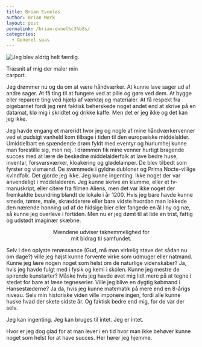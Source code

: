 ```yaml
---
title: Brian Evneløs
author: Brian Mørk
layout: post
permalink: /brian-evnel%c3%b8s/
categories:
  - Generel spas
---
```

<div class="bitImage bitRight" style="width: 206px">
  <img src="http://www.abekat.net/images/medieval_01.jpg" alt="Jeg blev aldrig helt færdig." /></p> <p>
    Træsnit af mig der maler min carport.
  </p>
</div>

Jeg drømmer nu og da om at være håndværker. At kunne lave sager ud af andre sager. At få ting til at fungere ved at pille og gøre ved dem. At bygge eller reparere ting ved hjælp af værktøj og materialer. At få respekt fra pigebarnet fordi jeg rent faktisk beherskede noget andet end at skrive på en datamat, klø mig i skridtet og drikke kaffe. Men det er jeg ikke og det kan jeg ikke.<!--more-->

Jeg havde engang et mareridt hvor jeg og nogle af mine håndværkervenner ved et pudsigt vanheld kom tilbage i tiden til den europæiske middelalder. Umiddelbart en spændende drøm fyldt med eventyr og hurlumhej kunne man forestille sig, men nej. I drømmen fik mine venner hurtigt bragende succes med at lære de beskedne middelalderfolk at lave bedre huse, inventar, forsvarsværker, kloakering og glødelamper. De blev tilbedt som fyrster og vismænd. De svømmede i gyldne dubloner og Prima Nocte-villige kvindfolk. Det gjorde jeg ikke. Jeg kunne ingenting. Ikke noget der var anvendeligt i middelalderen. Jeg kunne skrive en klumme, eller et tv-manuskript, eller citere fra filmen Aliens, men det var ikke noget der fremkaldte beundring blandt de lokale i år 1200. Hvis jeg bare havde kunne smede, tømre, male, skrædderere eller bare vidste hvordan man lokkede den nærende honning ud af de hidsige bier eller fangede en ål i ny og næ, så kunne jeg overleve i fortiden. Men nu er jeg dømt til at lide en trist, fattig og udstødt imaginær skæbne.

<center>
  <div class="bitImage bitCenter" style="width: 266px">
    <img src="http://www.abekat.net/images/vredemaend.jpg" alt=""Åh, jeg ber'"" /><br /> Mændene udviser taknemmelighed for mit bidrag til samfundet.
  </div>
  
  <p>
    </center>
  </p>
  
  <p>
    Selv i den oplyste renæssance (Gud, må man virkelig stave det sådan nu om dage?) ville jeg højst kunne forvente virke som udmuger eller natmand. Kunne jeg lære nogen noget som helst om de naturlige videnskaber? Ja, hvis jeg havde fulgt med i fysik og kemi i skolen. Kunne jeg mestre de spirende kunstarter? Måske hvis jeg havde øvet mig lidt mere på at tegne i stedet for bare at læse tegneserier. Ville jeg blive en dygtig købmand i Hansestæderne? Ja da, hvis jeg kunne matematik på mere end en 8-årigs niveau. Selv min historiske viden ville imponere ingen, fordi alle kunne huske hvad der skete sidste år. Og faktisk bedre end mig, for de var der selv.
  </p>
  
  <p>
    Jeg kan ingenting. Jeg kan bruges til intet. Jeg er intet.
  </p>
  
  <p>
    Hvor er jeg dog glad for at man lever i en tid hvor man ikke behøver kunne noget som helst for at have succes. Her hører jeg hjemme.
  </p>